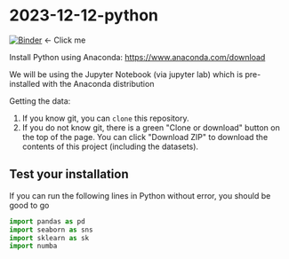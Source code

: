 # 2023-12-12-python


[![Binder](https://mybinder.org/badge_logo.svg)](https://mybinder.org/v2/gh/chendaniely/2023-12-12-python/main) <- Click me

Install Python using Anaconda: https://www.anaconda.com/download

We will be using the Jupyter Notebook (via jupyter lab) which is pre-installed with the Anaconda distribution

Getting the data:

1. If you know git, you can `clone` this repository.
2. If you do not know git, there is a green "Clone or download" button on the top of the page.
  You can click "Download ZIP" to download the contents of this project (including the datasets).

## Test your installation

If you can run the following lines in Python without error, you should be good to go

```python
import pandas as pd
import seaborn as sns
import sklearn as sk
import numba
```
